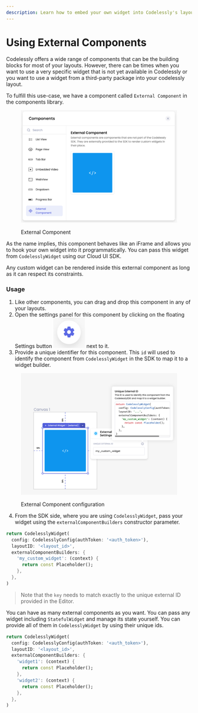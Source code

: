 ```yaml
---
description: Learn how to embed your own widget into Codelessly's layout.
---
```


# Using External Components

Codelessly offers a wide range of components that can be the building blocks for most of your layouts. However, there can be times when you want to use a very specific widget that is not yet available in Codelessly or you want to use a widget from a third-party package into your codelessly layout.

To fulfill this use-case, we have a component called `External Component` in the components library.

<div data-full-width="true">

<figure><img src="../.gitbook/assets/image (15) (1).png" alt=""><figcaption><p>External Component</p></figcaption></figure>

</div>

As the name implies, this component behaves like an iFrame and allows you to hook your own widget into it programmatically. You can pass this widget from `CodelesslyWidget` using our Cloud UI SDK.

Any custom widget can be rendered inside this external component as long as it can respect its constraints.

### Usage

1. Like other components, you can drag and drop this component in any of your layouts.
2. Open the settings panel for this component by clicking on the floating Settings button <img src="../.gitbook/assets/image (16) (1).png" alt="" data-size="line"> next to it.
3. Provide a unique identifier for this component. This `id` will used to identify the component from `CodelesslyWidget` in the SDK to map it to a widget builder.

<div data-full-width="true">

<figure><img src="../.gitbook/assets/image (19) (1).png" alt="" width="563"><figcaption><p>External Component configuration</p></figcaption></figure>

</div>

4. From the SDK side, where you are using `CodelesslyWidget`, pass your widget using the `externalComponentBuilders` constructor parameter.

```dart
return CodelesslyWidget(
  config: CodelesslyConfig(authToken: '<auth_token>'),
  layoutID: '<layout_id>',
  externalComponentBuilders: {
    'my_custom_widget': (context) {
      return const Placeholder();
    },
  },
)
```

> Note that the `key` needs to match exactly to the unique external ID provided in the Editor.

You can have as many external components as you want. You can pass any widget including `StatefulWidget` and manage its state yourself. You can provide all of them in `CodelesslyWidget` by using their unique ids.

```dart
return CodelesslyWidget(
  config: CodelesslyConfig(authToken: '<auth_token>'),
  layoutID: '<layout_id>',
  externalComponentBuilders: {
    'widget1': (context) {
      return const Placeholder();
    },
    'widget2': (context) {
      return const Placeholder();
    },
  },
)
```
